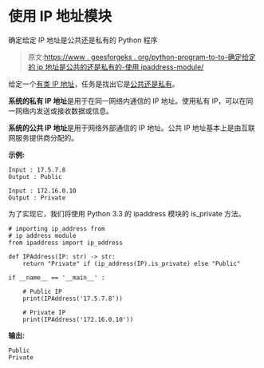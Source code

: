 # 使用 IP 地址模块

确定给定 IP 地址是公共还是私有的 Python 程序

> 原文:[https://www . geesforgeks . org/python-program-to-to-确定给定的 ip 地址是公共的还是私有的-使用 ipaddress-module/](https://www.geeksforgeeks.org/python-program-to-determine-if-the-given-ip-address-is-public-or-private-using-ipaddress-module/)

给定一个[有类 IP 地址](https://www.geeksforgeeks.org/introduction-of-classful-ip-addressing/)，任务是找出它是[公共还是私有](https://www.geeksforgeeks.org/difference-between-private-and-public-ip-addresses/)。

**系统的私有 IP 地址**是用于在同一网络内通信的 IP 地址。使用私有 IP，可以在同一网络内发送或接收数据或信息。

**系统的公共 IP 地址**是用于网络外部通信的 IP 地址。公共 IP 地址基本上是由互联网服务提供商分配的。

**示例:**

```
Input : 17.5.7.8
Output : Public

Input : 172.16.0.10
Output : Private

```

为了实现它，我们将使用 Python 3.3 的 ipaddress 模块的 is_private 方法。

```
# importing ip_address from 
# ip address module
from ipaddress import ip_address

def IPAddress(IP: str) -> str:
    return "Private" if (ip_address(IP).is_private) else "Public"

if __name__ == '__main__' : 

    # Public IP
    print(IPAddress('17.5.7.8'))  

    # Private IP
    print(IPAddress('172.16.0.10'))
```

**输出:**

```
Public
Private
```